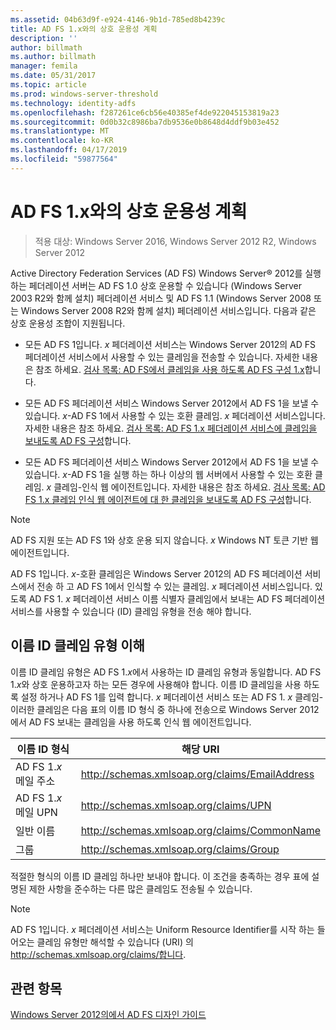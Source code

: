 ```yaml
---
ms.assetid: 04b63d9f-e924-4146-9b1d-785ed8b4239c
title: AD FS 1.x와의 상호 운용성 계획
description: ''
author: billmath
ms.author: billmath
manager: femila
ms.date: 05/31/2017
ms.topic: article
ms.prod: windows-server-threshold
ms.technology: identity-adfs
ms.openlocfilehash: f287261ce6cb56e40385ef4de922045153819a23
ms.sourcegitcommit: 0d0b32c8986ba7db9536e0b8648d4ddf9b03e452
ms.translationtype: MT
ms.contentlocale: ko-KR
ms.lasthandoff: 04/17/2019
ms.locfileid: "59877564"
---
```

# <a name="planning-for-interoperability-with-ad-fs-1x"></a>AD FS 1.x와의 상호 운용성 계획

>적용 대상: Windows Server 2016, Windows Server 2012 R2, Windows Server 2012

Active Directory Federation Services \(AD FS\) Windows Server® 2012를 실행 하는 페더레이션 서버는 AD FS 1.0 상호 운용할 수 있습니다 \(Windows Server 2003 R2와 함께 설치\) 페더레이션 서비스 및 AD FS 1.1 \(Windows Server 2008 또는 Windows Server 2008 R2와 함께 설치\) 페더레이션 서비스입니다. 다음과 같은 상호 운용성 조합이 지원됩니다.  
  
-   모든 AD FS 1입니다. *x* 페더레이션 서비스는 Windows Server 2012의 AD FS 페더레이션 서비스에서 사용할 수 있는 클레임을 전송할 수 있습니다. 자세한 내용은 참조 하세요. [검사 목록: AD FS에서 클레임을 사용 하도록 AD FS 구성 1.x](../../ad-fs/deployment/Checklist--Configuring-AD-FS--to-Consume-Claims-from-AD-FS-1.x.md)합니다.  
  
-   모든 AD FS 페더레이션 서비스 Windows Server 2012에서 AD FS 1을 보낼 수 있습니다. *x*\-AD FS 1에서 사용할 수 있는 호환 클레임. *x* 페더레이션 서비스입니다. 자세한 내용은 참조 하세요. [검사 목록: AD FS 1.x 페더레이션 서비스에 클레임을 보내도록 AD FS 구성](../../ad-fs/deployment/Checklist--Configuring-AD-FS-to-Send-Claims-to-an-AD-FS-1.x-Federation-Service.md)합니다.  
  
-   모든 AD FS 페더레이션 서비스 Windows Server 2012에서 AD FS 1을 보낼 수 있습니다. *x*\-AD FS 1을 실행 하는 하나 이상의 웹 서버에서 사용할 수 있는 호환 클레임. *x* 클레임\-인식 웹 에이전트입니다. 자세한 내용은 참조 하세요. [검사 목록: AD FS 1.x 클레임 인식 웹 에이전트에 대 한 클레임을 보내도록 AD FS 구성](../../ad-fs/deployment/Checklist--Configuring-AD-FS-to-Send-Claims-to-an-AD-FS-1.x-Claims-Aware-Web-Agent.md)합니다.  
  
> [!NOTE]  
> AD FS 지원 또는 AD FS 1와 상호 운용 되지 않습니다. *x* Windows NT 토큰 기반 웹 에이전트입니다.  
  
AD FS 1입니다. *x*\-호환 클레임은 Windows Server 2012의 AD FS 페더레이션 서비스에서 전송 하 고 AD FS 1에서 인식할 수 있는 클레임. *x* 페더레이션 서비스입니다. 있도록 AD FS 1. *x* 페더레이션 서비스 이름 식별자 클레임에서 보내는 AD FS 페더레이션 서비스를 사용할 수 있습니다 \(ID\) 클레임 유형을 전송 해야 합니다.  
  
## <a name="understanding-the-nameid-claim-type"></a>이름 ID 클레임 유형 이해  
이름 ID 클레임 유형은 AD FS 1.*x*에서 사용하는 ID 클레임 유형과 동일합니다. AD FS 1.*x*와 상호 운용하고자 하는 모든 경우에 사용해야 합니다. 이름 ID 클레임을 사용 하도록 설정 하거나 AD FS 1를 입력 합니다. *x* 페더레이션 서비스 또는 AD FS 1. *x* 클레임\-이러한 클레임은 다음 표의 이름 ID 형식 중 하나에 전송으로 Windows Server 2012에서 AD FS 보내는 클레임을 사용 하도록 인식 웹 에이전트입니다.  
  
|이름 ID 형식|해당 URI|  
|------------------|---------------------|  
|AD FS 1.*x* 메일 주소|http://schemas.xmlsoap.org/claims/EmailAddress|  
|AD FS 1.*x* 메일 UPN|http://schemas.xmlsoap.org/claims/UPN|  
|일반 이름|http://schemas.xmlsoap.org/claims/CommonName|  
|그룹|http://schemas.xmlsoap.org/claims/Group|  
  
적절한 형식의 이름 ID 클레임 하나만 보내야 합니다. 이 조건을 충족하는 경우 표에 설명된 제한 사항을 준수하는 다른 많은 클레임도 전송될 수 있습니다.  
  
> [!NOTE]  
> AD FS 1입니다. *x* 페더레이션 서비스는 Uniform Resource Identifier를 시작 하는 들어오는 클레임 유형만 해석할 수 있습니다 \(URI\) 의 http://schemas.xmlsoap.org/claims/합니다.  
  
## <a name="see-also"></a>관련 항목
[Windows Server 2012의에서 AD FS 디자인 가이드](AD-FS-Design-Guide-in-Windows-Server-2012.md)
